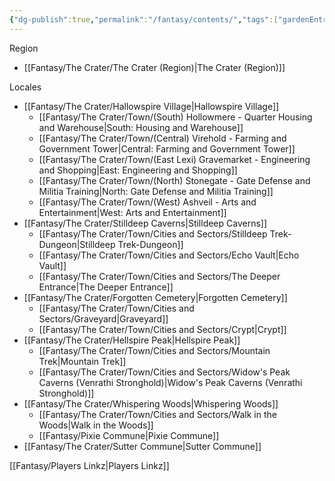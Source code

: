 ```yaml
---
{"dg-publish":true,"permalink":"/fantasy/contents/","tags":["gardenEntry"]}
---
```


Region
- [[Fantasy/The Crater/The Crater (Region)\|The Crater (Region)]]

Locales
- [[Fantasy/The Crater/Hallowspire Village\|Hallowspire Village]]
    - [[Fantasy/The Crater/Town/(South) Hollowmere - Quarter Housing and Warehouse\|South: Housing and Warehouse]]
    - [[Fantasy/The Crater/Town/(Central) Virehold - Farming and Government Tower\|Central: Farming and Government Tower]]
    - [[Fantasy/The Crater/Town/(East Lexi) Gravemarket - Engineering and Shopping\|East: Engineering and Shopping]]
    - [[Fantasy/The Crater/Town/(North) Stonegate - Gate Defense and Militia Training\|North: Gate Defense and Militia Training]]
    - [[Fantasy/The Crater/Town/(West) Ashveil - Arts and Entertainment\|West: Arts and Entertainment]]
- [[Fantasy/The Crater/Stilldeep Caverns\|Stilldeep Caverns]]
    - [[Fantasy/The Crater/Town/Cities and Sectors/Stilldeep Trek-Dungeon\|Stilldeep Trek-Dungeon]]
    - [[Fantasy/The Crater/Town/Cities and Sectors/Echo Vault\|Echo Vault]]
    - [[Fantasy/The Crater/Town/Cities and Sectors/The Deeper Entrance\|The Deeper Entrance]]
- [[Fantasy/The Crater/Forgotten Cemetery\|Forgotten Cemetery]]
    - [[Fantasy/The Crater/Town/Cities and Sectors/Graveyard\|Graveyard]]
    - [[Fantasy/The Crater/Town/Cities and Sectors/Crypt\|Crypt]]
- [[Fantasy/The Crater/Hellspire Peak\|Hellspire Peak]]
    - [[Fantasy/The Crater/Town/Cities and Sectors/Mountain Trek\|Mountain Trek]]
    - [[Fantasy/The Crater/Town/Cities and Sectors/Widow's Peak Caverns (Venrathi Stronghold)\|Widow's Peak Caverns (Venrathi Stronghold)]]
- [[Fantasy/The Crater/Whispering Woods\|Whispering Woods]]
    - [[Fantasy/The Crater/Town/Cities and Sectors/Walk in the Woods\|Walk in the Woods]]
    - [[Fantasy/Pixie Commune\|Pixie Commune]]
- [[Fantasy/The Crater/Sutter Commune\|Sutter Commune]]

[[Fantasy/Players Linkz\|Players Linkz]]










